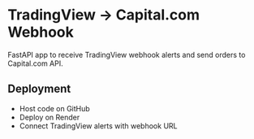 # TradingView → Capital.com Webhook

FastAPI app to receive TradingView webhook alerts and send orders to Capital.com API.

## Deployment

- Host code on GitHub
- Deploy on Render
- Connect TradingView alerts with webhook URL
